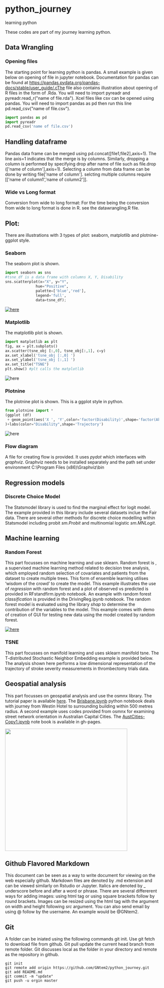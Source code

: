 # python_journey
learning python

These codes are part of my journey learning python. 

## Data Wrangling

### Opening files 
The starting point for learning python is pandas. A small example is given below on opening of file in jupyter notebook. Documentation for pandas can be found at https://pandas.pydata.org/pandas-docs/stable/user_guide/.cThe file also contains illustration about opening of R files in the form of .Rda. You will need to import pyreadr and pyreadr.read_r("name of file.rda"). Xcel files like csv can be opened using pandas. You will need to import pandas as pd then run this line pd.read_csv("name of file.csv"). 

```python
import pandas as pd
import pyreadr 
pd.read_csv('name of file.csv')
```

## Handling dataframe

Pandas data frame can be merged using pd.concat([file1,file2],axis=1). The line axis=1 indicates that the merge is by columns. Similarly, dropping a column is performed by specifying drop after name of file such as file.drop (['name of column'],axis=1). Selecting a column from data frame can be done by writing file['name of column']. selcting multiple columns require [['name of column1','name of column2']].

### Wide vs Long format

Conversion from wide to long format:
For the time being the conversion from wide to long format is done in R. see the datawrangling.R file.

## Plot:

There are illustrations with 3 types of plot: seaborn, matplotlib and plotnine-ggplot style.

### Seaborn

The seaborn plot is shown. 
```python
import seaborn as sns
#tsne_df is a data frame with columns X, Y, Disability
sns.scatterplot(x="X", y="Y",
              hue="Positive",
              palette=['blue','red'],
              legend='full',
              data=tsne_df);
```
[![here](./Plot/TSNEecr_sns.png)](./Plot/TSNEecr.ipynb)

### Matplotlib

The matplotlib plot is shown.

```python
import matplotlib as plt
fig, ax = plt.subplots()
ax.scatter(tsne_obj [:,0], tsne_obj[:,1], c=y)
ax.set_xlabel('tsne_obj [:,0] ')
ax.set_ylabel('tsne_obj [:,1] ')
ax.set_title("TSNE")
plt.show() #plt calls the matplotlib
```
![here](./Plot/TSNEecr_matplotlib.png)

### Plotnine

The plotnine plot is shown. This is a ggplot style in python.

```python
from plotnine import *  
(ggplot (df)
 + geom_point(aes('X ', 'Y',color='factor(Disability)',shape='factor(Akmed)'))
)+labs(color="Disability",shape='Trajectory')
```
![here](./Plot/TSNEecr_plotnine.png)

### Flow diagram

A file for creating flow is provided. It uses _pydot_ which interfaces with _graphviz_. Graphviz needs to be installed separately and the path set under environment C:\Program Files (x86)\Graphviz\bin

## Regression models

### Discrete Choice Model

The Statsmodel library is used to find the marginal effect for logit model. The example provided in this library include several datasets inclue the Fair data. There are several other methods for discrete choice modelling within Statsmodel including probit _sm.Probit_ and multinomial logistic _sm.MNLogit_.


##  Machine learning

### Random Forest

This part focusses on machine learning and use sklearn. Random forest is , a supervised machine learning method related to decision tree analysis, which employed random selection of covariates and patients from the dataset to create multiple trees. This form of ensemble learning utilises ‘wisdom of the crowd’ to create the model. This example illustrates the use of _regression_ with random forest and a plot of observed vs predicted is provided in RFstandfirm.ipynb notebook. An example with random forest _classification_ is provided in the DrivingReg.ipynb notebook. The random forest model is evaluated using the library _shap_ to determine the contribution of the variables to the model.  This example comes with demo of creation of GUI for testing new data using the model created by random forest. 

[![here](./RandomForest/RFstandfirm_regression.png)](./RandomForest/RFstandfirm.ipynb)

### TSNE

This part focusses on manifold learning and uses sklearn manifold tsne. The T-distributed Stochastic Neighbor Embedding example is provided below. The analysis shown here performs a low dimensional representation of the trajectory of stroke severity measurements in thrombectomy trials data. 



## Geospatial analysis

This part focusses on geospatial analysis and use the osmnx library. The tutorial paper is available [here](https://www.frontiersin.org/articles/10.3389/fneur.2019.00743/full). The [Brisbane.ipynb](./Geospatial/Brisbane.ipynb) python notebook deals with journey from Westin Hotel to surrounding building within 500 metres radius. A second example uses codes provided from osmnx for examining street network orientation in Australian Capital Cities. The [AustCities-Copy1.ipynb](./Geospatial/Austcities-Copy1.ipynb) note book is available in gh-pages. 

<img src="./Geospatial/AustCities.png" width="400" height="400" />



## Github Flavored Markdown

This document can be seen as a way to write document for viewing on the web especially github. Markdown files are denoted by .md extension and can be viewed similarly on Rstudio or Jupyter. Italics are denoted by _ underscore before and after a word or phrase. There are several differerent ways for adding images: using html tag or using square brackets follow by round brackets. Images can be resized using the html tag with the argument on width and height following _src_ argument. You can also send email by using @ follow by the username. An example would be @GNtem2.

## Git

A folder can be iniated using the following commands git init.  Use git fetch to download file from github. Git pull update the current head branch from remote folder. Git discusses local as the folder in your directory and remote as the repository in github.

```git
git init 
git remote add origin https://github.com/GNtem2/python_journey.git
git add README.md
git commit -m "update"
git push -u orgin master
```
